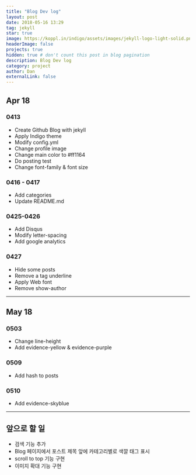```yaml
---
title: "Blog Dev log"
layout: post
date: 2018-05-16 13:29
tag: jekyll
star: true
image: https://koppl.in/indigo/assets/images/jekyll-logo-light-solid.png
headerImage: false
projects: true
hidden: true # don't count this post in blog pagination
description: Blog Dev log
category: project
author: Dan
externalLink: false
---
```


## Apr 18

### 0413
* Create Github Blog with jekyll
* Apply Indigo theme
* Modify config.yml
* Change profile image
* Change main color to #ff1164
* Do posting test
* Change font-family & font size

### 0416 - 0417
* Add categories
* Update README.md

### 0425-0426
* Add Disqus
* Modify letter-spacing
* Add google analytics

### 0427
* Hide some posts
* Remove a tag underline
* Apply Web font
* Remove show-author

---
## May 18

### 0503
* Change line-height
* Add evidence-yellow & evidence-purple

### 0509
* Add hash to posts

### 0510
* Add evidence-skyblue

---
## 앞으로 할 일

* 검색 기능 추가
* Blog 페이지에서 포스트 제목 앞에 카테고리별로 색깔 태그 표시
* scroll to top 기능 구현
* 이미지 확대 기능 구현
